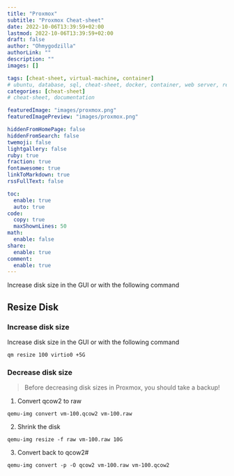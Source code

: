 ```yaml
---
title: "Proxmox"
subtitle: "Proxmox Cheat-sheet"
date: 2022-10-06T13:39:59+02:00
lastmod: 2022-10-06T13:39:59+02:00
draft: false
author: "Ohmygodzilla"
authorLink: ""
description: ""
images: []

tags: [cheat-sheet, virtual-machine, container]
# ubuntu, database, sql, cheat-sheet, docker, container, web server, reverse-proxy, proxy, nginx
categories: [cheat-sheet]
# cheat-sheet, documentation

featuredImage: "images/proxmox.png"
featuredImagePreview: "images/proxmox.png"

hiddenFromHomePage: false
hiddenFromSearch: false
twemoji: false
lightgallery: false
ruby: true
fraction: true
fontawesome: true
linkToMarkdown: true
rssFullText: false

toc:
  enable: true
  auto: true
code:
  copy: true
  maxShownLines: 50
math:
  enable: false
share:
  enable: true
comment:
  enable: true
---
```

Increase disk size in the GUI or with the following command
<!-- more -->
## Resize Disk
### Increase disk size
Increase disk size in the GUI or with the following command
```
qm resize 100 virtio0 +5G
```

### Decrease disk size
> Before decreasing disk sizes in Proxmox, you should take a backup!
1. Convert qcow2 to raw
```
qemu-img convert vm-100.qcow2 vm-100.raw
```
2. Shrink the disk
```
qemu-img resize -f raw vm-100.raw 10G
```
3. Convert back to qcow2#
```
qemu-img convert -p -O qcow2 vm-100.raw vm-100.qcow2
```